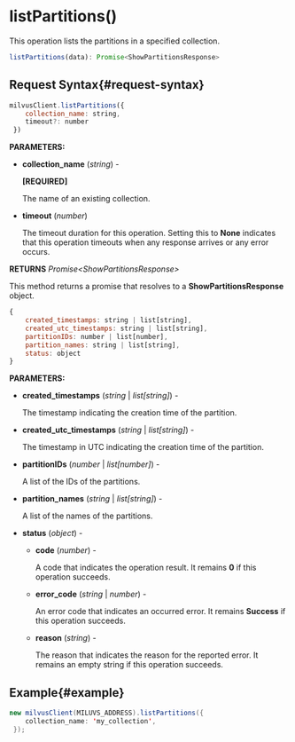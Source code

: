 # listPartitions()

This operation lists the partitions in a specified collection.

```javascript
listPartitions(data): Promise<ShowPartitionsResponse>
```

## Request Syntax{#request-syntax}

```javascript
milvusClient.listPartitions({
    collection_name: string,
    timeout?: number
 })
```

**PARAMETERS:**

- **collection_name** (*string*) -

    **[REQUIRED]**

    The name of an existing collection.

- **timeout** (*number*)  

    The timeout duration for this operation. Setting this to **None** indicates that this operation timeouts when any response arrives or any error occurs.

**RETURNS** *Promise\<ShowPartitionsResponse>*

This method returns a promise that resolves to a **ShowPartitionsResponse** object.

```javascript
{
    created_timestamps: string | list[string],
    created_utc_timestamps: string | list[string],
    partitionIDs: number | list[number],
    partition_names: string | list[string],
    status: object
}
```

**PARAMETERS:**

- **created_timestamps** (*string* | *list[string]*) -

    The timestamp indicating the creation time of the partition.

- **created_utc_timestamps** (*string* | *list[string]*) -

    The timestamp in UTC indicating the creation time of the partition.

- **partitionIDs** (*number* | *list[number]*) -

    A list of the IDs of the partitions.

- **partition_names** (*string* | *list[string]*) -

    A list of the names of the partitions.

- **status** (*object*) -

    - **code** (*number*) -

        A code that indicates the operation result. It remains **0** if this operation succeeds.

    - **error_code** (*string* | *number*) -

        An error code that indicates an occurred error. It remains **Success** if this operation succeeds. 

    - **reason** (*string*) - 

        The reason that indicates the reason for the reported error. It remains an empty string if this operation succeeds.

## Example{#example}

```java
new milvusClient(MILUVS_ADDRESS).listPartitions({
    collection_name: 'my_collection',
 });
```

